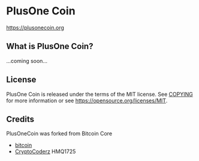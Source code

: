 PlusOne Coin
============

https://plusonecoin.org

What is PlusOne Coin?
---------------------

...coming soon...

License
-------

PlusOne Coin is released under the terms of the MIT license. See [COPYING](COPYING) for more
information or see https://opensource.org/licenses/MIT.

Credits
-------

PlusOneCoin was forked from Bitcoin Core
* [bitcoin](https://github.com/bitcoin/bitcoin)
* [CryptoCoderz](https://github.com/CryptoCoderz/Espers.git) HMQ1725
